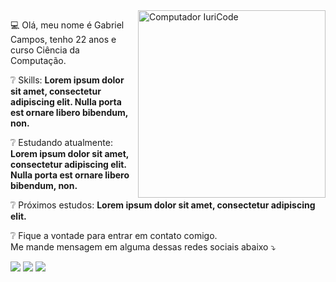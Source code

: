 <img src="https://media.tenor.com/images/6503d984715a73c0c5e1715789498361/tenor.gif" min-width="300px" max-width="300px" width="300px" align="right" alt="Computador IuriCode">

<p align="left">
  💻 Olá, meu nome é Gabriel Campos, tenho 22 anos e curso Ciência da Computação.
</p>

<p align="left">
  ❔ Skills: <strong>Lorem ipsum dolor sit amet, consectetur adipiscing elit. Nulla porta est ornare libero bibendum, non.</strong>
</p>

<p align="left">
  ❔ Estudando atualmente: <strong>Lorem ipsum dolor sit amet, consectetur adipiscing elit. Nulla porta est ornare libero bibendum, non.</strong>
</p>

<p align="left">
  ❔ Próximos estudos: <strong>Lorem ipsum dolor sit amet, consectetur adipiscing elit.</strong>
</p>

<p align="left">
❔  Fique a vontade para entrar em contato comigo.<br>
  Me mande mensagem em alguma dessas redes sociais abaixo ⤵️
</p>

<p align="left">
<a href="mailto: contatogabrielcampos1@gmail.com" alt="Gmail">
<img src="https://img.shields.io/badge/-contatogabrielcampos1@gmail.com-e34c41?style=flat-square&labelColor=e34c41&logo=gmail&logoColor=white&link=contatogabrielcampos1@gmail.com" /></a>
  
<a href="https://www.linkedin.com/" alt="Linkedin">
<img src="https://img.shields.io/badge/-Linkedin%20-blue?style=flat-square&logo=Linkedin&logoColor=white&link=https://www.linkedin.com/" /></a>
  
<a href="https://twitter.com/" alt="Twitter">
<img src="https://img.shields.io/badge/-Twitter-1ca0f1?style=flat-square&labelColor=1ca0f1&logo=twitter&logoColor=white&link=https://twitter.com/" /></a>
 </p>
